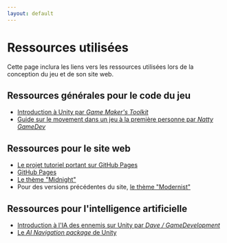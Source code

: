 ```yaml
---
layout: default
---
```


# Ressources utilisées
Cette page inclura les liens vers les ressources utilisées lors de la conception du jeu et de son site web.

## Ressources générales pour le code du jeu
* [Introduction à Unity par _Game Maker's Toolkit_](https://www.youtube.com/watch?v=XtQMytORBmM)
* [Guide sur le movement dans un jeu à la première personne par _Natty GameDev_](https://www.youtube.com/watch?v=rJqP5EesxLk)

## Ressources pour le site web
* [Le projet tutoriel portant sur GitHub Pages](https://github.com/skills/github-pages)
* [GitHub Pages](https://pages.github.com/)
* [Le thème "Midnight"](https://github.com/pages-themes/midnight)
* Pour des versions précédentes du site, [le thème "Modernist"](https://github.com/pages-themes/modernist)

## Ressources pour l'intelligence artificielle
* [Introduction à l'IA des ennemis sur Unity par _Dave / GameDevelopment_](https://www.youtube.com/watch?v=UjkSFoLxesw)
* [Le _AI Navigation package_ de Unity](https://docs.unity3d.com/Packages/com.unity.ai.navigation@2.0/manual/index.html)
